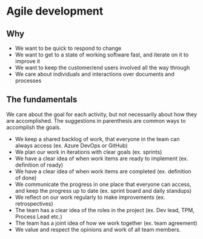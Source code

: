 # Agile development

## Why

- We want to be quick to respond to change
- We want to get to a state of working software fast, and iterate on it to improve it
- We want to keep the customer/end users involved all the way through
- We care about individuals and interactions over documents and processes

## The fundamentals

We care about the goal for each activity, but not necessarily about how they are accomplished. The suggestions in parenthesis are common ways to accomplish the goals.

- We keep a shared backlog of work, that everyone in the team can always access (ex. Azure DevOps or GitHub)
- We plan our work in iterations with clear goals (ex. sprints)
- We have a clear idea of when work items are ready to implement (ex. definition of ready)
- We have a clear idea of when work items are completed (ex. definition of done)
- We communicate the progress in one place that everyone can access, and keep the progress up to date (ex. sprint board and daily standups)
- We reflect on our work regularly to make improvements (ex. retrospectives)
- The team has a clear idea of the roles in the project (ex. Dev lead, TPM, Process Lead etc.)
- The team has a joint idea of how we work together (ex. team agreement)
- We value and respect the opinions and work of all team members.

